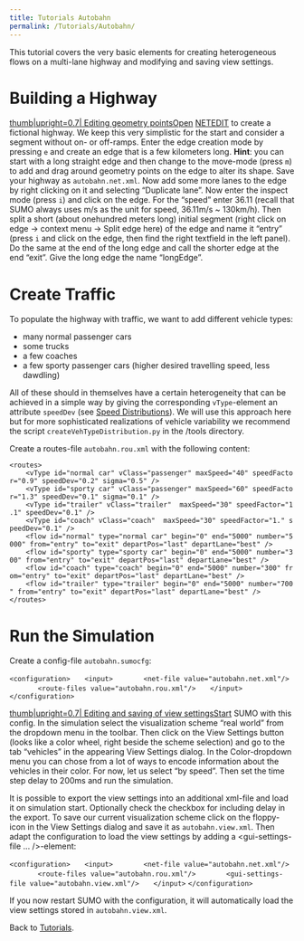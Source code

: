 ```yaml
---
title: Tutorials Autobahn
permalink: /Tutorials/Autobahn/
---
```


This tutorial covers the very basic elements for creating heterogeneous flows on a multi-lane highway and modifying and saving view settings.

Building a Highway
==================

[thumb|upright=0.7| Editing geometry pointsOpen](/File:AutobahnEditGeometryPoints.png "wikilink") [NETEDIT](/NETEDIT "wikilink") to create a fictional highway. We keep this very simplistic for the start and consider a segment without on- or off-ramps. Enter the edge creation mode by pressing `e` and create an edge that is a few kilometers long. <b>Hint</b>: you can start with a long straight edge and then change to the move-mode (press `m`) to add and drag around geometry points on the edge to alter its shape. Save your highway as `autobahn.net.xml`. Now add some more lanes to the edge by right clicking on it and selecting “Duplicate lane”. Now enter the inspect mode (press `i`) and click on the edge. For the “speed” enter 36.11 (recall that SUMO always uses m/s as the unit for speed, 36.11m/s ~ 130km/h). Then split a short (about onehundred meters long) initial segment (right click on edge -&gt; context menu -&gt; Split edge here) of the edge and name it “entry” (press `i` and click on the edge, then find the right textfield in the left panel). Do the same at the end of the long edge and call the shorter edge at the end “exit”. Give the long edge the name “longEdge”.

Create Traffic
==============

To populate the highway with traffic, we want to add different vehicle types:

-   many normal passenger cars
-   some trucks
-   a few coaches
-   a few sporty passenger cars (higher desired travelling speed, less dawdling)

All of these should in themselves have a certain heterogeneity that can be achieved in a simple way by giving the corresponding `vType`-element an attribute `speedDev` (see [Speed Distributions](/Definition_of_Vehicles,_Vehicle_Types,_and_Routes#Speed_Distributions "wikilink")). We will use this approach here but for more sophisticated realizations of vehicle variability we recommend the script `createVehTypeDistribution.py` in the /tools directory.

Create a routes-file `autobahn.rou.xml` with the following content:

`<routes>`
`    <vType id="normal car" vClass="passenger" maxSpeed="40" speedFactor="0.9" speedDev="0.2" sigma="0.5" />`
`    <vType id="sporty car" vClass="passenger" maxSpeed="60" speedFactor="1.3" speedDev="0.1" sigma="0.1" />`
`    <vType id="trailer" vClass="trailer"  maxSpeed="30" speedFactor="1.1" speedDev="0.1" />`
`    <vType id="coach" vClass="coach"  maxSpeed="30" speedFactor="1." speedDev="0.1" />`
`    <flow id="normal" type="normal car" begin="0" end="5000" number="5000" from="entry" to="exit" departPos="last" departLane="best" />`
`    <flow id="sporty" type="sporty car" begin="0" end="5000" number="300" from="entry" to="exit" departPos="last" departLane="best" />`
`    <flow id="coach" type="coach" begin="0" end="5000" number="300" from="entry" to="exit" departPos="last" departLane="best" />`
`    <flow id="trailer" type="trailer" begin="0" end="5000" number="700" from="entry" to="exit" departPos="last" departLane="best" />`
`</routes>`

Run the Simulation
==================

Create a config-file `autobahn.sumocfg`:

`<configuration>`
`   <input>`
`       <net-file value="autobahn.net.xml"/>`
`       <route-files value="autobahn.rou.xml"/>`
`   </input>`
`</configuration>`

[thumb|upright=0.7| Editing and saving of view settingsStart](/File:autobahnEditViewSettings.png "wikilink") SUMO with this config. In the simulation select the visualization scheme “real world” from the dropdown menu in the toolbar. Then click on the View Settings button (looks like a color wheel, right beside the scheme selection) and go to the tab “vehicles” in the appearing View Settings dialog. In the Color-dropdown menu you can chose from a lot of ways to encode information about the vehicles in their color. For now, let us select “by speed”. Then set the time step delay to 200ms and run the simulation.

It is possible to export the view settings into an additional xml-file and load it on simulation start. Optionally check the checkbox for including delay in the export. To save our current visualization scheme click on the floppy-icon in the View Settings dialog and save it as `autobahn.view.xml`. Then adapt the configuration to load the view settings by adding a <gui-settings-file ... />-element:

`<configuration>`
`   <input>`
`       <net-file value="autobahn.net.xml"/>`
`       <route-files value="autobahn.rou.xml"/>`
`       <gui-settings-file value="autobahn.view.xml"/>`
`   </input>`
`</configuration>`

If you now restart SUMO with the configuration, it will automatically load the view settings stored in `autobahn.view.xml`.

Back to [Tutorials](/Tutorials "wikilink").